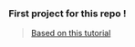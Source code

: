 ### First project for this repo !

> [Based on this tutorial](https://www.youtube.com/watch?v=zyNhxN6sToM&t=226s)
